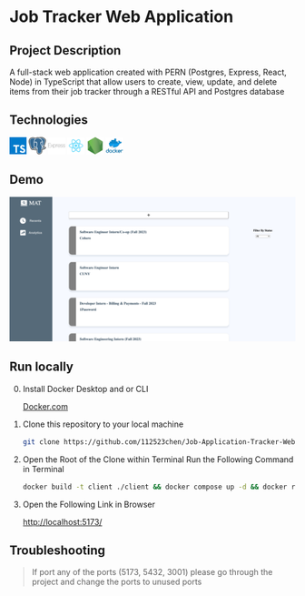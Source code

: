 # Job Tracker Web Application

## Project Description

A full-stack web application created with PERN (Postgres, Express, React, Node) in TypeScript that allow users to create, view, update, and delete items from their job tracker through a RESTful API and Postgres database

## Technologies

[<code><img height="30" src="https://raw.githubusercontent.com/github/explore/80688e429a7d4ef2fca1e82350fe8e3517d3494d/topics/typescript/typescript.png"></code>](https://www.typescriptlang.org/)
[<code><img height="30" src="https://raw.githubusercontent.com/github/explore/80688e429a7d4ef2fca1e82350fe8e3517d3494d/topics/postgresql/postgresql.png"></code>](https://www.postgresql.org/)
[<code><img height="30" src="https://raw.githubusercontent.com/github/explore/80688e429a7d4ef2fca1e82350fe8e3517d3494d/topics/express/express.png"></code>](https://expressjs.com/)
[<code><img height="30" src="https://raw.githubusercontent.com/github/explore/80688e429a7d4ef2fca1e82350fe8e3517d3494d/topics/react/react.png"></code>](https://reactjs.org/)
[<code><img height="30" src="https://raw.githubusercontent.com/github/explore/80688e429a7d4ef2fca1e82350fe8e3517d3494d/topics/nodejs/nodejs.png"></code>](https://nodejs.org/en/)
[<code><img height="30" src="https://raw.githubusercontent.com/github/explore/80688e429a7d4ef2fca1e82350fe8e3517d3494d/topics/docker/docker.png"></code>](https://www.docker.com/)

## Demo
![alt text](./demo.png)

## Run locally

0. Install Docker Desktop and or CLI

   [Docker.com](https://www.docker.com/)

1. Clone this repository to your local machine

   ```bash
   git clone https://github.com/112523chen/Job-Application-Tracker-Web-App.git
   ```

2. Open the Root of the Clone within Terminal Run the Following Command in Terminal

   ```bash
   docker build -t client ./client && docker compose up -d && docker run -rm -p 5173:5173 -d client
   ```

3. Open the Following Link in Browser
   
   [http://localhost:5173/](http://localhost:5173/)

## Troubleshooting

> If port any of the ports (5173, 5432, 3001) please go through the project and change the ports to unused ports
